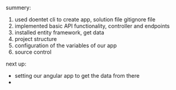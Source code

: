 summery:
1. used doentet cli to create app, solution file gitignore file 
2. implemented basic API functionality, controller and endpoints
3. installed entity framework, get data
4. project structure
5. configuration of the variables of our app
6. source control

next up:
- setting our angular app to get the data from there
- 
